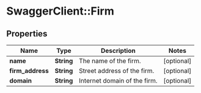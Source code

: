 # SwaggerClient::Firm

## Properties
Name | Type | Description | Notes
------------ | ------------- | ------------- | -------------
**name** | **String** | The name of the firm. | [optional] 
**firm_address** | **String** | Street address of the firm. | [optional] 
**domain** | **String** | Internet domain of the firm. | [optional] 


